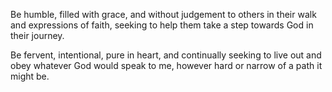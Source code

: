 Be humble, filled with grace, and without judgement to others in their walk and expressions of faith, seeking to help them take a step towards God in their journey.

Be fervent, intentional, pure in heart, and continually seeking to live out and obey whatever God would speak to me, however hard or narrow of a path it might be.